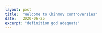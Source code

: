 ```yaml
---
layout: post
title:  "Welcome to Chinmoy controversies"
date:   2020-06-25
excerpt: "definition god adequate"
---
```

